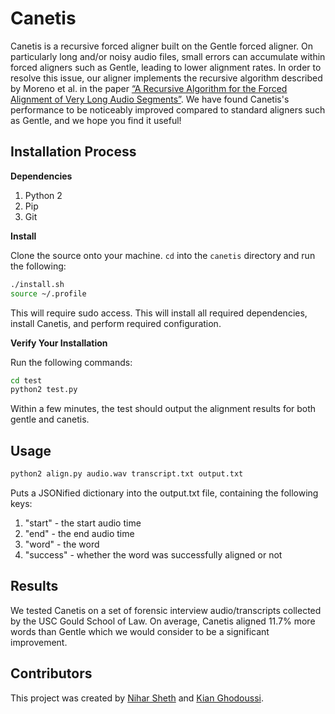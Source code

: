 # Canetis

Canetis is a recursive forced aligner built on the Gentle forced aligner. On particularly long and/or noisy audio files, 
small errors can accumulate within forced aligners such as Gentle, leading to lower alignment rates. In order to
resolve this issue, our aligner implements the recursive algorithm described by Moreno et al. in the paper [“A Recursive Algorithm for the Forced Alignment of Very Long Audio Segments”](http://citeseerx.ist.psu.edu/viewdoc/download?doi=10.1.1.649.6346&rep=rep1&type=pdf).
We have found Canetis's performance to be noticeably improved compared to standard aligners such as Gentle,
and we hope you find it useful!

## Installation Process

**Dependencies**

1. Python 2
2. Pip
3. Git

**Install**

Clone the source onto your machine. `cd` into the `canetis` directory and run the following:
```bash
./install.sh
source ~/.profile
```

This will require sudo access. This will install all required dependencies, install Canetis, and perform required configuration.

**Verify Your Installation**

Run the following commands: 

```bash
cd test
python2 test.py
```

Within a few minutes, the test should output the alignment results for both gentle and canetis.

## Usage

```bash
python2 align.py audio.wav transcript.txt output.txt
```

Puts a JSONified dictionary into the output.txt file, containing the following keys:
1. "start" - the start audio time
2. "end" - the end audio time
3. "word" - the word
4. "success" - whether the word was successfully aligned or not

## Results

We tested Canetis on a set of forensic interview audio/transcripts collected by the USC
Gould School of Law. On average, Canetis aligned 11.7% more words than Gentle which we
would consider to be a significant improvement.

## Contributors

This project was created by [Nihar Sheth](http://github.com/nsheth12) and [Kian Ghodoussi](http://github.com/ghodouss).
